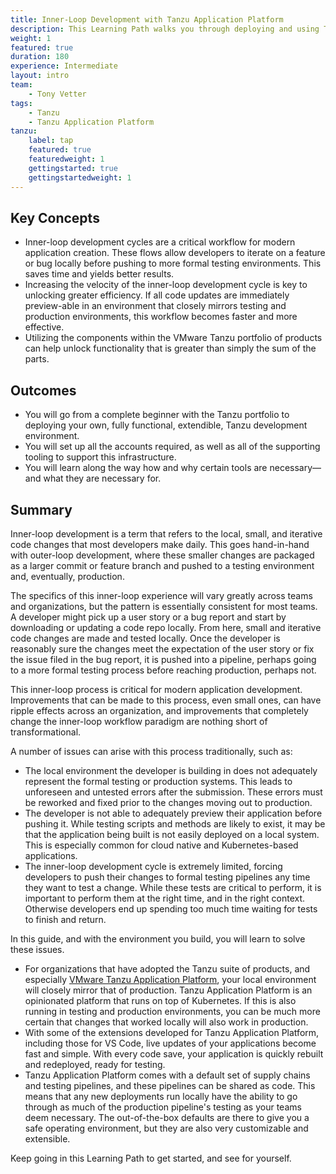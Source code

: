 ```yaml
---
title: Inner-Loop Development with Tanzu Application Platform
description: This Learning Path walks you through deploying and using Tanzu Application Platform, a platform for developers, built on top of Kubernetes.
weight: 1
featured: true
duration: 180
experience: Intermediate
layout: intro
team:
    - Tony Vetter
tags:
    - Tanzu
    - Tanzu Application Platform
tanzu:
    label: tap
    featured: true
    featuredweight: 1
    gettingstarted: true
    gettingstartedweight: 1
---
```


## Key Concepts

-   Inner-loop development cycles are a critical workflow for modern application creation. These flows allow developers to iterate on a feature or bug locally before pushing to more formal testing environments. This saves time and yields better results.
-   Increasing the velocity of the inner-loop development cycle is key to unlocking greater efficiency. If all code updates are immediately preview-able in an environment that closely mirrors testing and production environments, this workflow becomes faster and more effective.
-   Utilizing the components within the VMware Tanzu portfolio of products can help unlock functionality that is greater than simply the sum of the parts.

## Outcomes

-   You will go from a complete beginner with the Tanzu portfolio to deploying your own, fully functional, extendible, Tanzu development environment.
-   You will set up all the accounts required, as well as all of the supporting tooling to support this infrastructure.
-   You will learn along the way how and why certain tools are necessary—and what they are necessary for.

## Summary

Inner-loop development is a term that refers to the local, small, and iterative code changes that most developers make daily. This goes hand-in-hand with outer-loop development, where these smaller changes are packaged as a larger commit or feature branch and pushed to a testing environment and, eventually, production.

The specifics of this inner-loop experience will vary greatly across teams and organizations, but the pattern is essentially consistent for most teams. A developer might pick up a user story or a bug report and start by downloading or updating a code repo locally. From here, small and iterative code changes are made and tested locally. Once the developer is reasonably sure the changes meet the expectation of the user story or fix the issue filed in the bug report, it is pushed into a pipeline, perhaps going to a more formal testing process before reaching production, perhaps not.

This inner-loop process is critical for modern application development. Improvements that can be made to this process, even small ones, can have ripple effects across an organization, and improvements that completely change the inner-loop workflow paradigm are nothing short of transformational.

A number of issues can arise with this process traditionally, such as:

-   The local environment the developer is building in does not adequately represent the formal testing or production systems. This leads to unforeseen and untested errors after the submission. These errors must be reworked and fixed prior to the changes moving out to production.
-   The developer is not able to adequately preview their application before pushing it. While testing scripts and methods are likely to exist, it may be that the application being built is not easily deployed on a local system. This is especially common for cloud native and Kubernetes-based applications.
-   The inner-loop development cycle is extremely limited, forcing developers to push their changes to formal testing pipelines any time they want to test a change. While these tests are critical to perform, it is important to perform them at the right time, and in the right context. Otherwise developers end up spending too much time waiting for tests to finish and return.

In this guide, and with the environment you build, you will learn to solve these issues.

-   For organizations that have adopted the Tanzu suite of products, and especially [VMware Tanzu Application Platform](https://tanzu.vmware.com/application-platform), your local environment will closely mirror that of production. Tanzu Application Platform is an opinionated platform that runs on top of Kubernetes. If this is also running in testing and production environments, you can be much more certain that changes that worked locally will also work in production.
-   With some of the extensions developed for Tanzu Application Platform, including those for VS Code, live updates of your applications become fast and simple. With every code save, your application is quickly rebuilt and redeployed, ready for testing.
-   Tanzu Application Platform comes with a default set of supply chains and testing pipelines, and these pipelines can be shared as code. This means that any new deployments run locally have the ability to go through as much of the production pipeline's testing as your teams deem necessary. The out-of-the-box defaults are there to give you a safe operating environment, but they are also very customizable and extensible.

Keep going in this Learning Path to get started, and see for yourself.
